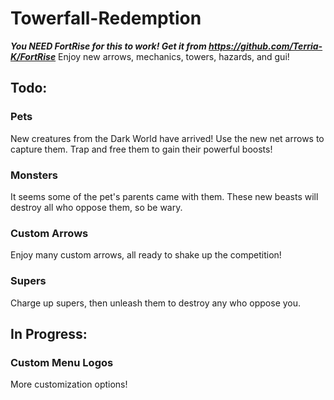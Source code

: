 
# Towerfall-Redemption
***You NEED FortRise for this to work! Get it from https://github.com/Terria-K/FortRise***
Enjoy new arrows, mechanics, towers, hazards, and gui!
## Todo:
### Pets
New creatures from the Dark World have arrived! Use the new net arrows to capture them. Trap and free them to gain their powerful boosts!
### Monsters
It seems some of the pet's parents came with them. These new beasts will destroy all who oppose them, so be wary.
### Custom Arrows
Enjoy many custom arrows, all ready to shake up the competition!
### Supers
Charge up supers, then unleash them to destroy any who oppose you.
## In Progress:
### Custom Menu Logos
More customization options!
